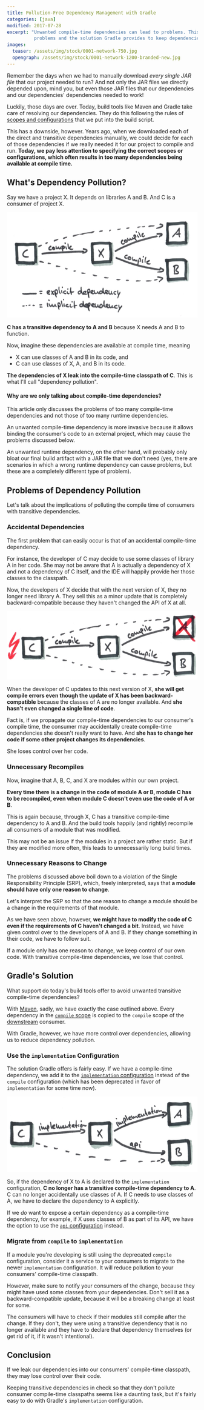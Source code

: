 ```yaml
---
title: Pollution-Free Dependency Management with Gradle
categories: [java]
modified: 2017-07-28
excerpt: "Unwanted compile-time dependencies can lead to problems. This article discusses these
          problems and the solution Gradle provides to keep dependencies clean."
images:
  teaser: /assets/img/stock/0001-network-750.jpg
  opengraph: /assets/img/stock/0001-network-1200-branded-new.jpg
---
```




Remember the days when we had to manually download *every single JAR file* that our project needed to run?
And not only the JAR files we directly depended upon, mind you, but even those JAR files that our 
dependencies and our dependencies' dependencies needed to work!

Luckily, those days are over. Today, build tools like Maven and Gradle take care of resolving
our dependencies. They do this following the rules of [scopes and configurations](/maven-scopes-gradle-configurations/)
that we put into the build script.

This has a downside, however. Years ago, when we downloaded each of the direct and transitive
dependencies manually, we could decide for each of those dependencies if we really needed it for
our project to compile and run. **Today, we pay less attention to specifying the correct scopes or configurations, which often 
results in too many dependencies being available at compile time.**

## What's Dependency Pollution?

Say we have a project X. It depends on libraries A and B. And C is a consumer of project X. 

![Transitive dependencies are implicit dependencies.](/assets/img/posts/gradle-dependency-pollution/implicit-dependency.jpg)

**C has a transitive dependency to A and B** because X needs A and B to function.

Now, imagine these dependencies are available at compile time, meaning
 
* X can use classes of A and B in its code, and
* C can use classes of X, A, and B in its code.

**The dependencies of X leak into the compile-time classpath of C**. This is what I'll call "dependency pollution".

<div class="notice--success">
  <h4>Why are we only talking about compile-time dependencies?</h4>
  <p>
    This article only discusses the problems of too many compile-time dependencies and not those of 
    too many runtime dependencies. 
  </p>
  <p>  
    An unwanted compile-time
    dependency is more invasive because it allows binding the consumer's code to an external project, which may
    cause the problems discussed below.    
  </p>
  <p>
    An unwanted runtime dependency, on the other hand, will probably only bloat our final build artifact
    with a JAR file that we don't need (yes, there are scenarios in which a wrong runtime dependency
    can cause problems, but these are a completely different type of problem).
  </p>
</div> 

## Problems of Dependency Pollution

Let's talk about the implications of polluting the compile time of consumers with transitive dependencies. 

### Accidental Dependencies

The first problem that can easily occur is that of an accidental compile-time dependency.

For instance, the developer of C may decide to use some classes of library A in her code.
She may not be aware that A is actually a dependency of X and not a dependency of C itself, and the
IDE will happily provide her those classes to the classpath.

Now, the developers of X decide that with the next version of X, they no longer need library A.
They sell this as a minor update that is completely backward-compatible because
they haven't changed the API of X at all.

![A transitive dependency can change without us doing anything.](/assets/img/posts/gradle-dependency-pollution/explicit-dependency-error.jpg)

When the developer of C updates to this next version of X, **she will get compile errors even though the update of X 
has been backward-compatible** because the classes of A are no longer available. And 
**she hasn't even changed a single line of code**. 

Fact is, if we propagate our compile-time dependencies to our consumer's compile time, the consumer
may accidentally create compile-time dependencies she doesn't really want to have. And **she has to change
her code if some other project changes its dependencies**. 

She loses control over her code. 

### Unnecessary Recompiles

Now, imagine that A, B, C, and X are modules within our own project. 

**Every time there is a change in the code
of module A or B, module C has to be recompiled, even when module C doesn't even use the code of 
A or B**.

This is again because, through X, C has a transitive compile-time dependency to A and B. And the build tools
happily (and rightly) recompile all consumers of a module that was modified. 

This may not be an issue if the modules in a project are rather static. But if they are modified 
more often, this leads to unnecessarily long build times.  

### Unnecessary Reasons to Change

The problems discussed above boil down to a violation of the Single Responsibility Principle (SRP),
which, freely interpreted, says that **a module should have only one reason to change**. 

Let's interpret the SRP so that the one reason to change a module should be a change in the 
requirements of that module.

As we have seen above, however, **we might have to modify the code of C even if the requirements of C
haven't changed a bit**. Instead, we have given control over to the developers of A and B. If they change
something in their code, we have to follow suit.
   
If a module only has one reason to change, we keep control of our own code. With transitive compile-time
dependencies, we lose that control.

## Gradle's Solution

What support do today's build tools offer to avoid unwanted transitive compile-time dependencies?

With [Maven](https://maven.apache.org/guides/introduction/introduction-to-dependency-mechanism.html#Dependency_Scope),
sadly, we have exactly the case outlined above. Every dependency in the [`compile` scope](/maven-scopes-gradle-configurations/#compile)
is copied to the `compile` scope of the [downstream](/upstream-downstream/#upstream-and-downstream-software-dependencies) consumer.

With Gradle, however, we have more control over dependencies, allowing us to reduce dependency
pollution.  

### Use the `implementation` Configuration

The solution Gradle offers is fairly easy. If we have a compile-time dependency, we add it
to the [`implementation` configuration](/maven-scopes-gradle-configurations/#implementation) 
instead of the `compile` configuration (which has been deprecated in favor of `implementation` for 
some time now).

![With Gradle's implementation configuration, compile-time dependencies are no longer transitive.](/assets/img/posts/gradle-dependency-pollution/explicit-dependency.jpg)

So, if the dependency of X to A is declared to the `implementation` configuration, **C no longer
has a transitive compile-time dependency to A**. C can no longer accidentally use classes of A.
If C needs to use classes of A, we have to declare the dependency to A explicitly.

If we *do* want to expose a certain dependency as a compile-time dependency, for example, if X uses
classes of B as part of its API, we have the
option to use the [`api` configuration](/maven-scopes-gradle-configurations/#api) instead. 

### Migrate from `compile` to `implementation`

If a module you're developing is still using the deprecated `compile`
configuration, consider it a service to your consumers to migrate to the newer `implementation`
configuration. It will reduce pollution to your consumers' compile-time classpath.

However, make sure to notify your consumers of the change, because they might have used some 
classes from your dependencies. Don't sell it as a backward-compatible update, because it will
be a breaking change at least for some.

The consumers will have to check if their modules still compile after the change. If they
don't, they were using a transitive dependency that is no longer available and they have to declare
that dependency themselves (or get rid of it, if it wasn't intentional).     

## Conclusion

If we leak our dependencies into our consumers' compile-time classpath, they may lose control
over their code. 

Keeping transitive dependencies in check so that they don't pollute consumer compile-time classpaths seems like
a daunting task, but it's fairly easy to do with Gradle's `implementation` configuration.
